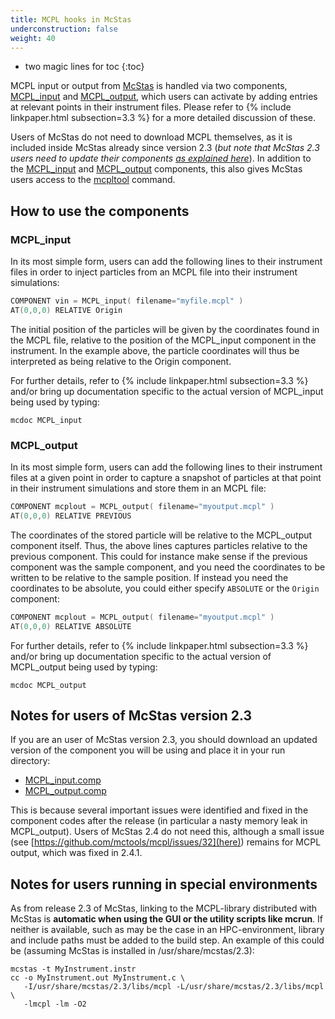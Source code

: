 ```yaml
---
title: MCPL hooks in McStas
underconstruction: false
weight: 40
---
```


- two magic lines for toc
{:toc}

MCPL input or output from [McStas](http://mcstas.org) is handled via two
components,
[MCPL_input](http://mcstas.org/download/components/misc/MCPL_input.html) and
[MCPL_output](http://mcstas.org/download/components/misc/MCPL_output.html),
which users can activate by adding entries at relevant points in their
instrument files. Please refer to {% include linkpaper.html subsection=3.3
%} for a more detailed discussion of these.

Users of McStas do not need to download MCPL themselves, as it is included
inside McStas already since version 2.3 (_but note that McStas 2.3 users need to
update their components [as explained
here](#notes-for-users-of-mcstas-version-23)_). In addition to the
[MCPL_input](http://mcstas.org/download/components/misc/MCPL_input.html) and
[MCPL_output](http://mcstas.org/download/components/misc/MCPL_output.html)
components, this also gives McStas users access to the
[mcpltool](LOCAL:usage_cmdline/) command.

## How to use the components

### MCPL_input

In its most simple form, users can add the following lines to their instrument
files in order to inject particles from an MCPL file into their instrument
simulations:

```c
COMPONENT vin = MCPL_input( filename="myfile.mcpl" )
AT(0,0,0) RELATIVE Origin
```

The initial position of the particles will be given by the coordinates found in
the MCPL file, relative to the position of the MCPL_input component in the
instrument. In the example above, the particle coordinates will thus be
interpreted as being relative to the Origin component.

For further details, refer to {% include linkpaper.html subsection=3.3
%} and/or bring up documentation specific to the actual version of MCPL_input
being used by typing:

```shell
mcdoc MCPL_input
```

### MCPL_output

In its most simple form, users can add the following lines to their instrument
files at a given point in order to capture a snapshot of particles at that point
in their instrument simulations and store them in an MCPL file:


```c
COMPONENT mcplout = MCPL_output( filename="myoutput.mcpl" )
AT(0,0,0) RELATIVE PREVIOUS
```

The coordinates of the stored particle will be relative to the MCPL_output
component itself. Thus, the above lines captures particles relative to the
previous component. This could for instance make sense if the previous component
was the sample component, and you need the coordinates to be written to be
relative to the sample position. If instead you need the coordinates to be
absolute, you could either specify `ABSOLUTE` or the `Origin` component:

```c
COMPONENT mcplout = MCPL_output( filename="myoutput.mcpl" )
AT(0,0,0) RELATIVE ABSOLUTE
```

For further details, refer to {% include linkpaper.html subsection=3.3
%} and/or bring up documentation specific to the actual version of MCPL_output
being used by typing:

```shell
mcdoc MCPL_output
```

## Notes for users of McStas version 2.3

If you are an user of McStas version 2.3, you should download an updated version
of the component you will be using and place it in your run directory:

* [MCPL_input.comp](https://raw.githubusercontent.com/McStasMcXtrace/McCode/18b94253d61fa91e5f4f7859f59ed7636a343ff7/mcstas-comps/misc/MCPL_input.comp)
* [MCPL_output.comp](https://raw.githubusercontent.com/McStasMcXtrace/McCode/409a9f6a333f22c30074f0f015e19b16bb9f513f/mcstas-comps/misc/MCPL_output.comp)

This is because several important issues were identified and fixed in the
component codes after the release (in particular a nasty memory leak in
MCPL_output). Users of McStas 2.4 do not need this, although a small issue (see [https://github.com/mctools/mcpl/issues/32](here)) remains for MCPL output, which was fixed in 2.4.1.

## Notes for users running in special environments

As from release 2.3 of McStas, linking to the MCPL-library distributed with
McStas is **automatic when using the GUI or the utility scripts like mcrun**. If
neither is available, such as may be the case in an HPC-environment, library and
include paths must be added to the build step. An example of this could be
(assuming McStas is installed in /usr/share/mcstas/2.3):

```shell
mcstas -t MyInstrument.instr 
cc -o MyInstrument.out MyInstrument.c \
   -I/usr/share/mcstas/2.3/libs/mcpl -L/usr/share/mcstas/2.3/libs/mcpl \
   -lmcpl -lm -O2
```
